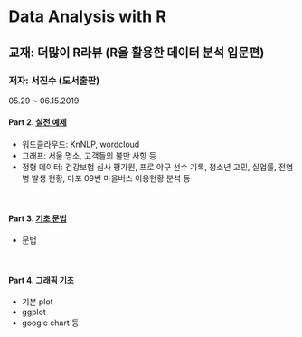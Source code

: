 # Data Analysis with R 
## 교재: 더많이 R라뷰 (R을 활용한 데이터 분석 입문편) 
### 저자: 서진수 (도서출판)
05.29 ~ 06.15.2019
<br>

#### Part 2. [실전 예제](https://github.com/psm9619/R_Data_Analysis/tree/master/Part2)
- 워드클라우드: KnNLP, wordcloud 
- 그래프: 서울 명소, 고객들의 불만 사항 등
- 정형 데이터: 건강보험 심사 평가원, 프로 야구 선수 기록, 청소년 고민, 실업률, 전염병 발생 현황, 마포 09번 마을버스 이용현황 분석 등
<br>

#### Part 3. [기초 문법](https://github.com/psm9619/R_Data_Analysis/tree/master/Part3)
- 문법
<br>

#### Part 4. [그래픽 기초](https://github.com/psm9619/R_Data_Analysis/tree/master/Part4)
- 기본 plot
- ggplot
- google chart 등
